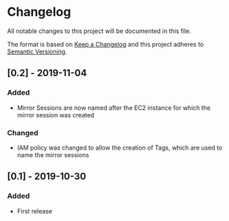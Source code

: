 # Changelog
All notable changes to this project will be documented in this file.

The format is based on [Keep a Changelog](http://keepachangelog.com/en/1.0.0/)
and this project adheres to [Semantic Versioning](http://semver.org/spec/v2.0.0.html).

## [0.2] - 2019-11-04
### Added
- Mirror Sessions are now named after the EC2 instance for which the mirror session was created
### Changed
- IAM policy was changed to allow the creation of Tags, which are used to name the mirror sessions

## [0.1] - 2019-10-30
### Added
- First release
